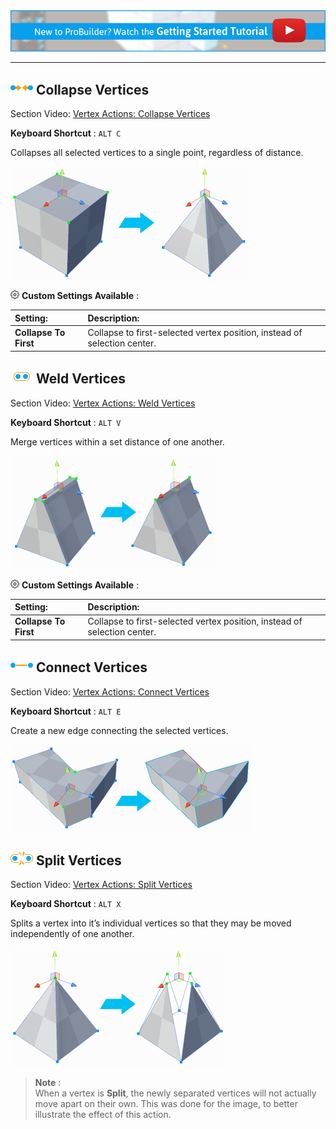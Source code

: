 <div class="site"><a href="https://youtu.be/Ta3HkV_qHTc"><img src="images/VidLink_GettingStarted_Slim.png"></a></div>

---

<a id="collapse"></a>
## ![Collapse Vertices Icon](images/icons/Vert_Collapse.png) Collapse Vertices

<div class="video-link">
Section Video: <a href="https://youtu.be/l9pQWme7wrY?list=PLrJfHfcFkLM-b6_N-musBp4MFaEnxpF6y">Vertex Actions: Collapse Vertices</a>
</div>

**Keyboard Shortcut** : `ALT C`

Collapses all selected vertices to a single point, regardless of distance.

![](images/CollapseVerts_Example.png)

![Options Icon](images/icons/Options.png) **Custom Settings Available** :

|**Setting:** |**Description:** |
|:---|:---|
|__Collapse To First__ |Collapse to first-selected vertex position, instead of selection center. |


## ![Weld Vertices Icon](images/icons/Vert_Weld.png) Weld Vertices

<div class="video-link">
Section Video: <a href="https://youtu.be/MaVDYQmT5Yg?list=PLrJfHfcFkLM-b6_N-musBp4MFaEnxpF6y">Vertex Actions: Weld Vertices</a>
</div>

**Keyboard Shortcut** : `ALT V`

Merge vertices within a set distance of one another.

![](images/WeldVerts_Example.png)

![Options Icon](images/icons/Options.png) **Custom Settings Available** :

|**Setting:** |**Description:** |
|:---|:---|
|__Collapse To First__ |Collapse to first-selected vertex position, instead of selection center. |


## ![Connect Vertices Icon](images/icons/Vert_Connect.png) Connect Vertices

<div class="video-link">
Section Video: <a href="https://youtu.be/3wcSPqZy6Oc?list=PLrJfHfcFkLM-b6_N-musBp4MFaEnxpF6y">Vertex Actions: Connect Vertices</a>
</div>

**Keyboard Shortcut** : `ALT E`

Create a new edge connecting the selected vertices.

![](images/ConnectVerts_Example.png)


## ![Split Vertices Icon](images/icons/Vert_Split.png "Split Vertices Icon") Split Vertices

<div class="video-link">
Section Video: <a href="https://youtu.be/90_q4haZDZo?list=PLrJfHfcFkLM-b6_N-musBp4MFaEnxpF6y">Vertex Actions: Split Vertices</a>
</div>

**Keyboard Shortcut** : `ALT X`

Splits a vertex into it’s individual vertices so that they may be moved independently of one another.

![](images/SplitVerts_Example.png)

> **Note** : <br/>When a vertex is **Split**, the newly separated vertices will not actually move apart on their own. This was done for the image, to better illustrate the effect of this action.


